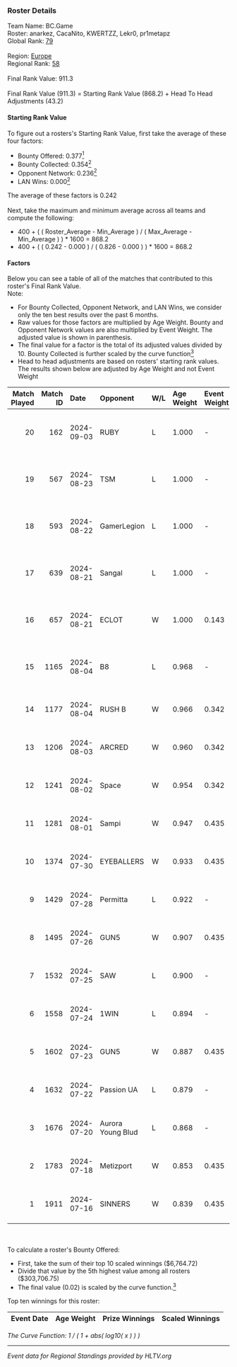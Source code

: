 ### Roster Details<br />
Team Name: BC.Game<br />
Roster: anarkez, CacaNito, KWERTZZ, Lekr0, pr1metapz<br />
Global Rank: [79](../../standings_global_2024_09_08.md)<br />
<br />
Region: [Europe]( ../../standings_europe_2024_09_08.md)<br />
Regional Rank: [58]( ../../standings_europe_2024_09_08.md)<br />
<br />
Final Rank Value:  911.3<br />
<br />
Final Rank Value (911.3) = Starting Rank Value (868.2) + Head To Head Adjustments (43.2)<br />

#### Starting Rank Value<br />
To figure out a rosters's Starting Rank Value, first take the average of these four factors:<br />
- Bounty Offered: 0.377[<sup>1</sup>](#table2)
- Bounty Collected: 0.354[<sup>2</sup>](#table1)
- Opponent Network: 0.236[<sup>2</sup>](#table1)
- LAN Wins: 0.000[<sup>2</sup>](#table1)

The average of these factors is 0.242<br />
<br />
Next, take the maximum and minimum average across all teams and compute the following:<br />
- 400 + ( ( Roster_Average - Min_Average ) / ( Max_Average - Min_Average ) ) * 1600 = 868.2
- 400 + ( ( 0.242 - 0.000 ) / ( 0.826 - 0.000 ) ) * 1600 = 868.2


#### Factors<br />
Below you can see a table of all of the matches that contributed to this roster's Final Rank Value.<br />
Note:<br />

- For Bounty Collected, Opponent Network, and LAN Wins, we consider only the ten best results over the past 6 months.
- Raw values for those factors are multiplied by Age Weight. Bounty and Opponent Network values are also multiplied by Event Weight. The adjusted value is shown in parenthesis.
- The final value for a factor is the total of its adjusted values divided by 10. Bounty Collected is further scaled by the curve function[<sup>3</sup>](#curveFunction)
- Head to head adjustments are based on rosters' starting rank values. The results shown below are adjusted by Age Weight and not Event Weight
<span id="table1"></span><br />


| Match Played | Match ID | Date       | Opponent          | W/L | Age Weight | Event Weight | Bounty Collected | Opponent Network | LAN Wins  | H2H Adj. | Roster                                       |
| -: | -: | :- | :- | :- | :- | :- | :- | :- | :- | -: | :- |
|           20 |      162 | 2024-09-03 | RUBY              | L   | 1.000      | -            | -                | -                | -         |   -18.73 | anarkez, CacaNito, KWERTZZ, Lekr0, pr1metapz |
|           19 |      567 | 2024-08-23 | TSM               | L   | 1.000      | -            | -                | -                | -         |   -10.80 | anarkez, CacaNito, KWERTZZ, Lekr0, pr1metapz |
|           18 |      593 | 2024-08-22 | GamerLegion       | L   | 1.000      | -            | -                | -                | -         |    -9.47 | anarkez, CacaNito, KWERTZZ, Lekr0, pr1metapz |
|           17 |      639 | 2024-08-21 | Sangal            | L   | 1.000      | -            | -                | -                | -         |    -3.29 | anarkez, CacaNito, KWERTZZ, Lekr0, pr1metapz |
|           16 |      657 | 2024-08-21 | ECLOT             | W   | 1.000      | 0.143        | 0.047 (0.007)    | 0.698 (0.100)    | 0 (0.000) |    14.83 | anarkez, CacaNito, KWERTZZ, Lekr0, pr1metapz |
|           15 |     1165 | 2024-08-04 | B8                | L   | 0.968      | -            | -                | -                | -         |    -7.92 | anarkez, CacaNito, Lekr0, pr1metapz, REDSTAR |
|           14 |     1177 | 2024-08-04 | RUSH B            | W   | 0.966      | 0.342        | 0.026 (0.008)    | 0.304 (0.101)    | 0 (0.000) |    14.65 | anarkez, CacaNito, joel, Lekr0, pr1metapz    |
|           13 |     1206 | 2024-08-03 | ARCRED            | W   | 0.960      | 0.342        | 0.036 (0.012)    | 0.427 (0.140)    | 0 (0.000) |    15.86 | anarkez, CacaNito, joel, Lekr0, pr1metapz    |
|           12 |     1241 | 2024-08-02 | Space             | W   | 0.954      | 0.342        | 0.004 (0.001)    | 0.463 (0.151)    | 0 (0.000) |    11.15 | anarkez, CacaNito, joel, Lekr0, pr1metapz    |
|           11 |     1281 | 2024-08-01 | Sampi             | W   | 0.947      | 0.435        | 0.032 (0.013)    | 1.000 (0.411)    | 0 (0.000) |    13.87 | anarkez, CacaNito, joel, Lekr0, pr1metapz    |
|           10 |     1374 | 2024-07-30 | EYEBALLERS        | W   | 0.933      | 0.435        | 0.000 (0.000)    | 0.407 (0.165)    | 0 (0.000) |     6.88 | anarkez, CacaNito, joel, Lekr0, pr1metapz    |
|            9 |     1429 | 2024-07-28 | Permitta          | L   | 0.922      | -            | -                | -                | -         |   -13.88 | anarkez, CacaNito, joel, Lekr0, pr1metapz    |
|            8 |     1495 | 2024-07-26 | GUN5              | W   | 0.907      | 0.435        | 0.091 (0.036)    | 0.959 (0.378)    | 0 (0.000) |    15.20 | anarkez, CacaNito, joel, Lekr0, pr1metapz    |
|            7 |     1532 | 2024-07-25 | SAW               | L   | 0.900      | -            | -                | -                | -         |    -1.51 | anarkez, CacaNito, joel, Lekr0, pr1metapz    |
|            6 |     1558 | 2024-07-24 | 1WIN              | L   | 0.894      | -            | -                | -                | -         |   -13.05 | anarkez, CacaNito, joel, Lekr0, pr1metapz    |
|            5 |     1602 | 2024-07-23 | GUN5              | W   | 0.887      | 0.435        | 0.091 (0.035)    | 0.959 (0.370)    | 0 (0.000) |    16.07 | anarkez, CacaNito, joel, Lekr0, pr1metapz    |
|            4 |     1632 | 2024-07-22 | Passion UA        | L   | 0.879      | -            | -                | -                | -         |    -6.60 | anarkez, CacaNito, joel, Lekr0, pr1metapz    |
|            3 |     1676 | 2024-07-20 | Aurora Young Blud | L   | 0.868      | -            | -                | -                | -         |   -12.11 | anarkez, CacaNito, joel, Lekr0, pr1metapz    |
|            2 |     1783 | 2024-07-18 | Metizport         | W   | 0.853      | 0.435        | 0.019 (0.007)    | 0.487 (0.181)    | 0 (0.000) |    14.15 | anarkez, CacaNito, joel, Lekr0, pr1metapz    |
|            1 |     1911 | 2024-07-16 | SINNERS           | W   | 0.839      | 0.435        | 0.081 (0.030)    | 1.000 (0.365)    | 0 (0.000) |    17.84 | anarkez, CacaNito, joel, Lekr0, pr1metapz    |

<br />
<span id="table2"></span><br />
To calculate a roster's Bounty Offered:<br />

- First, take the sum of their top 10 scaled winnings ($6,764.72)
- Divide that value by the 5th highest value among all rosters ($303,706.75)
- The final value (0.02) is scaled by the curve function.[<sup>3</sup>](#curveFunction)

Top ten winnings for this roster:<br />

| Event Date | Age Weight | Prize Winnings | Scaled Winnings |
| :- | -: | :- | :- |


<span id="curveFunction"></span>_The Curve Function: 1 / ( 1 + abs( log10( x ) ) )_<br />

---
_Event data for Regional Standings provided by HLTV.org_<br />
